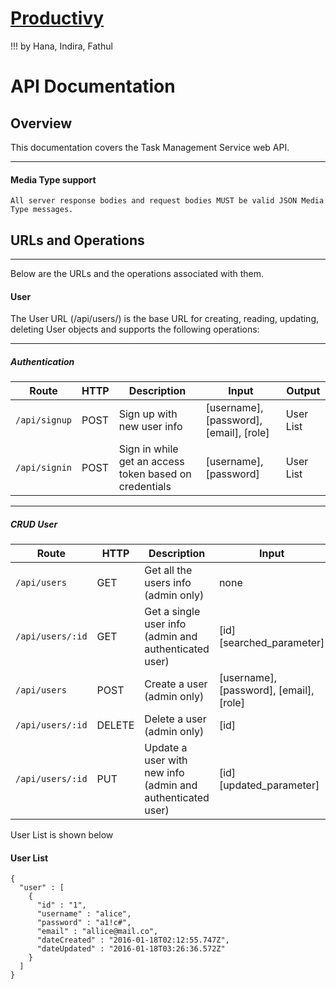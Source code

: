 # [Productivy](https://github.com/productivy/productivy)
!!! by Hana, Indira, Fathul

# API Documentation

## Overview
This documentation covers the Task Management Service web API.

---
#### Media Type support
    All server response bodies and request bodies MUST be valid JSON Media Type messages.

## URLs and Operations
---
Below are the URLs and the operations associated with them.


#### User
The User URL (/api/users/) is the base URL for creating, reading, updating, deleting User objects and supports the following operations:

---
##### Authentication

| Route | HTTP | Description | Input | Output |
| ------ | ------ | ------ | ------ | ------ |
| ````/api/signup```` | POST | Sign up with new user info | [username], [password], [email], [role] | User List
| ````/api/signin```` | POST | Sign in while get an access token based on credentials | [username], [password] | User List

---
##### CRUD User

| Route | HTTP | Description | Input | Output |
| ------ | ------ | ------ | ------ | ------ |
| ````/api/users```` | GET | Get all the users info (admin only) | none | User List
| ````/api/users/:id```` | GET | Get a single user info (admin and authenticated user) |  [id] [searched_parameter] | User List
| ````/api/users```` | POST | Create a user (admin only) | [username], [password], [email], [role] | User List
| ````/api/users/:id```` | DELETE | Delete a user (admin only) | [id] | none
| ````/api/users/:id```` | PUT | Update a user with new info (admin and authenticated user) | [id] [updated_parameter] | User List

User List is shown below

#### User List
````
{
  "user" : [
    {
      "id" : "1",
      "username" : "alice",
      "password" : "a1!c#",
      "email" : "allice@mail.co",
      "dateCreated" : "2016-01-18T02:12:55.747Z",
      "dateUpdated" : "2016-01-18T03:26:36.572Z"
    }
  ]
}
````